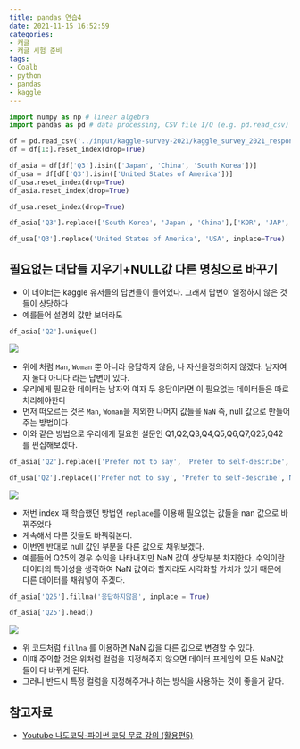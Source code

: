 ```yaml
---
title: pandas 연습4
date: 2021-11-15 16:52:59
categories:
- 캐글
- 캐글 시험 준비
tags:
- Coalb
- python
- pandas
- kaggle
---
```

```python
import numpy as np # linear algebra
import pandas as pd # data processing, CSV file I/O (e.g. pd.read_csv)

df = pd.read_csv('../input/kaggle-survey-2021/kaggle_survey_2021_responses.csv',low_memory = False)
df = df[1:].reset_index(drop=True)

df_asia = df[df['Q3'].isin(['Japan', 'China', 'South Korea'])]
df_usa = df[df['Q3'].isin(['United States of America'])]
df_usa.reset_index(drop=True)
df_asia.reset_index(drop=True)
```


```python
df_usa.reset_index(drop=True)
```


```python
df_asia['Q3'].replace(['South Korea', 'Japan', 'China'],['KOR', 'JAP', 'CH'], inplace=True)
```


```python
df_usa['Q3'].replace('United States of America', 'USA', inplace=True)
```

## 필요없는 대답들 지우기+NULL값 다른 명칭으로 바꾸기
- 이 데이터는 kaggle 유저들의 답변들이 들어있다. 그래서 답변이 일정하지 않은 것들이 상당하다
- 예를들어 설명의 값만 보더라도


```python
df_asia['Q2'].unique()
```
![](/images/dataex05/dataex05_3/dataex05_3_a.png)
- 위에 처럼 `Man`, `Woman` 뿐 아니라 응답하지 않음, 나 자신을정의하지 않겠다. 남자여자 둘다 아니다 라는 답변이 있다.
- 우리에게 필요한 데이터는 남자와 여자 두 응답이라면 이 필요없는 데이터들은 따로 처리해야한다
- 먼저 떠오르는 것은 `Man`, `Woman`을 제외한 나머지 값들을 `NaN` 즉, null 값으로 만들어 주는 방법이다.
- 이와 같은 방법으로 우리에게 필요한 설문인 Q1,Q2,Q3,Q4,Q5,Q6,Q7,Q25,Q42 를 편집해보겠다.


```python
df_asia['Q2'].replace(['Prefer not to say', 'Prefer to self-describe','Nonbinary' ],[np.NaN,np.NaN,np.NaN], inplace=True)
```


```python
df_usa['Q2'].replace(['Prefer not to say', 'Prefer to self-describe','Nonbinary' ],[np.NaN,np.NaN,np.NaN], inplace=True)
```
![](/images/dataex05/dataex05_3/dataex05_3_b.png)
- 저번 index 때 학습했던 방법인 `replace`를 이용해 필요없는 값들을 nan 값으로 바꿔주었다
- 계속해서 다른 것들도 바꿔줘본다.
- 이번엔 반대로 null 값인 부분을 다른 값으로 채워보겠다.
- 예를들어 Q25의 경우 수익을 나타내지만 NaN 값이 상당부분 차지한다. 수익이란 데이터의 특이성을 생각하여 NaN 값이라 할지라도 시각화할 가치가 있기 때문에 다른 데이터를 채워넣어 주겠다.


```python
df_asia['Q25'].fillna('응답하지않음', inplace = True)
```


```python
df_asia['Q25'].head()
```
![](/images/dataex05/dataex05_3/dataex05_3_c.png)
- 위 코드처럼 `fillna` 를 이용하면 NaN 값을 다른 값으로 변경할 수 있다.
- 이떄 주의할 것은 위처럼 컬럼을 지정해주지 않으면 데이터 프레임의 모든 NaN값들이 다 바뀌게 된다.
- 그러니 반드시 특정 컬럼을 지정해주거나 하는 방식을 사용하는 것이 좋을거 같다.


## 참고자료
- [Youtube 나도코딩-파이썬 코딩 무료 강의 (활용편5)](https://youtu.be/PjhlUzp_cU0)
